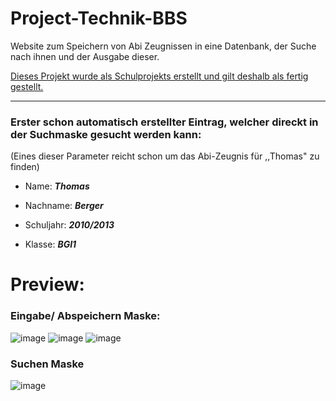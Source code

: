 # Project-Technik-BBS
 Website zum Speichern von Abi Zeugnissen in eine Datenbank, der Suche nach ihnen und der Ausgabe dieser.
 
 <ins>Dieses Projekt wurde als Schulprojekts erstellt und gilt deshalb als fertig gestellt.</ins>
 
---
 ### Erster schon automatisch erstellter Eintrag, welcher direckt in der Suchmaske gesucht werden kann:
(Eines dieser Parameter reicht schon um das Abi-Zeugnis für ,,Thomas" zu finden)
 
 - Name:  ***Thomas*** 
 
 - Nachname:  ***Berger***
 
 - Schuljahr:  ***2010/2013***
 
 - Klasse:  ***BGI1***

# Preview:

### Eingabe/ Abspeichern Maske:
![image](https://github.com/PentFiring5/Project-Technik-BBS/assets/85456087/fc780e16-e2b2-45e6-a3ca-77c16ae8bb3d)
![image](https://github.com/PentFiring5/Project-Technik-BBS/assets/85456087/7a51c495-e2d6-4f2d-86fb-1e753cef31aa)
![image](https://github.com/PentFiring5/Project-Technik-BBS/assets/85456087/1da96ce7-e035-4537-9b70-3da584a5c1e4)

### Suchen Maske
![image](https://github.com/PentFiring5/Project-Technik-BBS/assets/85456087/bd269044-ac7c-415a-97ac-a219eae74811)


